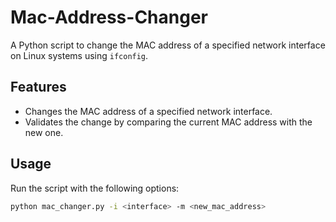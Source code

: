 # Mac-Address-Changer


A Python script to change the MAC address of a specified network interface on Linux systems using `ifconfig`.

## Features

- Changes the MAC address of a specified network interface.
- Validates the change by comparing the current MAC address with the new one.

## Usage

Run the script with the following options:

```sh
python mac_changer.py -i <interface> -m <new_mac_address>

